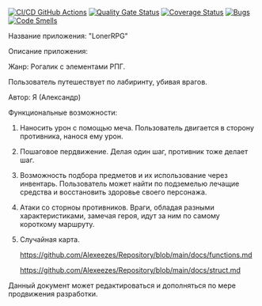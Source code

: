 [![CI/CD GitHub Actions](https://github.com/Gygygnom/PO/actions/workflows/test.yml/badge.svg)](https://github.com/Gygygnom/PO/actions/workflows/test.yml)
[![Quality Gate Status](https://sonarcloud.io/api/project_badges/measure?project=Gygygnom_PO&metric=alert_status)](https://sonarcloud.io/summary/new_code?id=Gygygnom_PO)
[![Coverage Status](https://coveralls.io/repos/github/Alexeezes/Repository/badge.svg?branch=master)](https://coveralls.io/github/Alexeezes/Repository?branch=master)
[![Bugs](https://sonarcloud.io/api/project_badges/measure?project=Gygygnom_PO&metric=bugs)](https://sonarcloud.io/summary/new_code?id=Gygygnom_PO)
[![Code Smells](https://sonarcloud.io/api/project_badges/measure?project=Gygygnom_PO&metric=code_smells)](https://sonarcloud.io/summary/new_code?id=Gygygnom_PO)

Название приложения: "LonerRPG"

Описание приложения:

Жанр: Рогалик с элементами РПГ.

Пользователь путешествует по лабиринту, убивая врагов.

Автор: Я (Александр)

Функциональные возможности:
 1. Наносить урон с помощью меча. Пользователь двигается в сторону противника, нанося ему урон.
 2. Пошаговое пердвижение. Делая один шаг, противник тоже делает шаг.
 3. Возможность подбора предметов и их использование через инвентарь. Пользователь может найти по подземелью лечащие средства и восстановить здоровье своего персонажа. 
 4. Атаки со сторноы противников. Враги, обладая разными характеристиками, замечая героя, идут за ним по самому короткому маршруту.
 5. Случайная карта.

    https://github.com/Alexeezes/Repository/blob/main/docs/functions.md

    https://github.com/Alexeezes/Repository/blob/main/docs/struct.md
    
Данный документ может редактироваться и дополняться по мере продвижения разработки.
